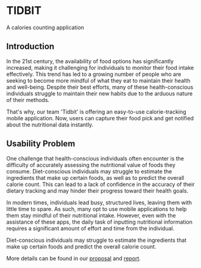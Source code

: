# TIDBIT

A calories counting application

## Introduction

In the 21st century, the availability of food options has significantly increased, making it challenging for
individuals to monitor their food intake effectively. This trend has led to a growing number of people who
are seeking to become more mindful of what they eat to maintain their health and well-being. Despite their
best efforts, many of these health-conscious individuals struggle to maintain their new habits due to the
arduous nature of their methods.

That's why, our team 'Tidbit' is offering an easy-to-use calorie-tracking mobile application. Now, users can
capture their food pick and get notified about the nutritional data instantly.

## Usability Problem

One challenge that health-conscious individuals often encounter is the difficulty of accurately assessing
the nutritional value of foods they consume. Diet-conscious individuals may struggle to estimate the
ingredients that make up certain foods, as well as to predict the overall calorie count. This can lead to a
lack of confidence in the accuracy of their dietary tracking and may hinder their progress toward their
health goals.

In modern times, individuals lead busy, structured lives, leaving them with little time to spare. As such,
many opt to use mobile applications to help them stay mindful of their nutritional intake. However, even
with the assistance of these apps, the daily task of inputting nutritional information requires a significant
amount of effort and time from the individual.

Diet-conscious individuals may struggle to estimate the ingredients that make up certain foods
and predict the overall calorie count.

More details can be found in our [proposal](<Preproposal_Tidbit_Eaty Bitties.pdf>) and [report](EatyBitties_Final_Report.pdf).
